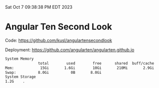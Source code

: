 Sat Oct  7 09:38:38 PM EDT 2023

# Angular Ten Second Look

Code: https://github.com/kusl/angulartensecondlook

Deployment: https://github.com/angularten/angularten.github.io

```bash
System Memory
               total        used        free      shared  buff/cache   available
Mem:            15Gi       1.6Gi        10Gi       210Mi       2.9Gi        13Gi
Swap:          8.0Gi          0B       8.0Gi
System Storage
1.2G	.
```

